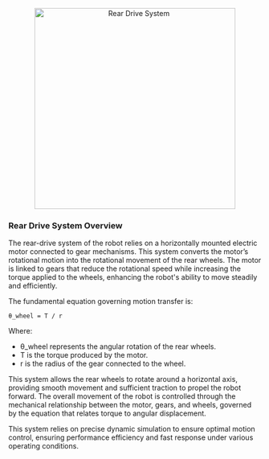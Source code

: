 <p align="center">
  <img src="Power Sensor.png" alt="Rear Drive System" width="400">
  <br>
</p>

### Rear Drive System Overview

The rear-drive system of the robot relies on a horizontally mounted electric motor connected to gear mechanisms. This system converts the motor’s rotational motion into the rotational movement of the rear wheels. The motor is linked to gears that reduce the rotational speed while increasing the torque applied to the wheels, enhancing the robot's ability to move steadily and efficiently.

The fundamental equation governing motion transfer is:

    θ_wheel = T / r

Where:
- θ_wheel represents the angular rotation of the rear wheels.
- T is the torque produced by the motor.
- r is the radius of the gear connected to the wheel.

This system allows the rear wheels to rotate around a horizontal axis, providing smooth movement and sufficient traction to propel the robot forward. The overall movement of the robot is controlled through the mechanical relationship between the motor, gears, and wheels, governed by the equation that relates torque to angular displacement.

This system relies on precise dynamic simulation to ensure optimal motion control, ensuring performance efficiency and fast response under various operating conditions.

